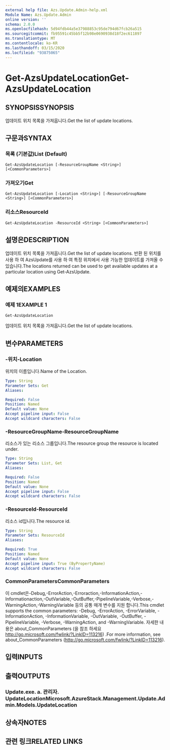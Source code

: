 ```yaml
---
external help file: Azs.Update.Admin-help.xml
Module Name: Azs.Update.Admin
online version: ''
schema: 2.0.0
ms.openlocfilehash: 5d94fdb44a5e37988853c95de794d67fcb26a515
ms.sourcegitcommit: fb95591c45bb5f12b98e0690938d18f2ec611897
ms.translationtype: MT
ms.contentlocale: ko-KR
ms.lasthandoff: 03/15/2020
ms.locfileid: "93875065"
---
```

# <span data-ttu-id="1f1a2-101">Get-AzsUpdateLocation</span><span class="sxs-lookup"><span data-stu-id="1f1a2-101">Get-AzsUpdateLocation</span></span>

## <span data-ttu-id="1f1a2-102">SYNOPSIS</span><span class="sxs-lookup"><span data-stu-id="1f1a2-102">SYNOPSIS</span></span>
<span data-ttu-id="1f1a2-103">업데이트 위치 목록을 가져옵니다.</span><span class="sxs-lookup"><span data-stu-id="1f1a2-103">Get the list of update locations.</span></span>

## <span data-ttu-id="1f1a2-104">구문과</span><span class="sxs-lookup"><span data-stu-id="1f1a2-104">SYNTAX</span></span>

### <span data-ttu-id="1f1a2-105">목록 (기본값)</span><span class="sxs-lookup"><span data-stu-id="1f1a2-105">List (Default)</span></span>
```
Get-AzsUpdateLocation [-ResourceGroupName <String>] [<CommonParameters>]
```

### <span data-ttu-id="1f1a2-106">가져오기</span><span class="sxs-lookup"><span data-stu-id="1f1a2-106">Get</span></span>
```
Get-AzsUpdateLocation [-Location <String>] [-ResourceGroupName <String>] [<CommonParameters>]
```

### <span data-ttu-id="1f1a2-107">리소스</span><span class="sxs-lookup"><span data-stu-id="1f1a2-107">ResourceId</span></span>
```
Get-AzsUpdateLocation -ResourceId <String> [<CommonParameters>]
```

## <span data-ttu-id="1f1a2-108">설명은</span><span class="sxs-lookup"><span data-stu-id="1f1a2-108">DESCRIPTION</span></span>
<span data-ttu-id="1f1a2-109">업데이트 위치 목록을 가져옵니다.</span><span class="sxs-lookup"><span data-stu-id="1f1a2-109">Get the list of update locations.</span></span> <span data-ttu-id="1f1a2-110">반환 된 위치를 사용 하 여 AzsUpdate를 사용 하 여 특정 위치에서 사용 가능한 업데이트를 가져올 수 있습니다.</span><span class="sxs-lookup"><span data-stu-id="1f1a2-110">The locations returned can be used to get available updates at a particular location using Get-AzsUpdate.</span></span>

## <span data-ttu-id="1f1a2-111">예제의</span><span class="sxs-lookup"><span data-stu-id="1f1a2-111">EXAMPLES</span></span>

### <span data-ttu-id="1f1a2-112">예제 1</span><span class="sxs-lookup"><span data-stu-id="1f1a2-112">EXAMPLE 1</span></span>
```
Get-AzsUpdateLocation
```

<span data-ttu-id="1f1a2-113">업데이트 위치 목록을 가져옵니다.</span><span class="sxs-lookup"><span data-stu-id="1f1a2-113">Get the list of update locations.</span></span>

## <span data-ttu-id="1f1a2-114">변수</span><span class="sxs-lookup"><span data-stu-id="1f1a2-114">PARAMETERS</span></span>

### <span data-ttu-id="1f1a2-115">-위치</span><span class="sxs-lookup"><span data-stu-id="1f1a2-115">-Location</span></span>
<span data-ttu-id="1f1a2-116">위치의 이름입니다.</span><span class="sxs-lookup"><span data-stu-id="1f1a2-116">Name of the Location.</span></span>

```yaml
Type: String
Parameter Sets: Get
Aliases:

Required: False
Position: Named
Default value: None
Accept pipeline input: False
Accept wildcard characters: False
```

### <span data-ttu-id="1f1a2-117">-ResourceGroupName</span><span class="sxs-lookup"><span data-stu-id="1f1a2-117">-ResourceGroupName</span></span>
<span data-ttu-id="1f1a2-118">리소스가 있는 리소스 그룹입니다.</span><span class="sxs-lookup"><span data-stu-id="1f1a2-118">The resource group the resource is located under.</span></span>

```yaml
Type: String
Parameter Sets: List, Get
Aliases:

Required: False
Position: Named
Default value: None
Accept pipeline input: False
Accept wildcard characters: False
```

### <span data-ttu-id="1f1a2-119">-ResourceId</span><span class="sxs-lookup"><span data-stu-id="1f1a2-119">-ResourceId</span></span>
<span data-ttu-id="1f1a2-120">리소스 id입니다.</span><span class="sxs-lookup"><span data-stu-id="1f1a2-120">The resource id.</span></span>

```yaml
Type: String
Parameter Sets: ResourceId
Aliases:

Required: True
Position: Named
Default value: None
Accept pipeline input: True (ByPropertyName)
Accept wildcard characters: False
```

### <span data-ttu-id="1f1a2-121">CommonParameters</span><span class="sxs-lookup"><span data-stu-id="1f1a2-121">CommonParameters</span></span>
<span data-ttu-id="1f1a2-122">이 cmdlet은-Debug,-ErrorAction,-Erroraction,-InformationAction,-Informationaction,-OutVariable,-OutBuffer,-PipelineVariable,-Verbose,-WarningAction,-WarningVariable 등의 공통 매개 변수를 지원 합니다.</span><span class="sxs-lookup"><span data-stu-id="1f1a2-122">This cmdlet supports the common parameters: -Debug, -ErrorAction, -ErrorVariable, -InformationAction, -InformationVariable, -OutVariable, -OutBuffer, -PipelineVariable, -Verbose, -WarningAction, and -WarningVariable.</span></span> <span data-ttu-id="1f1a2-123">자세한 내용은 about_CommonParameters (을 참조 하세요 http://go.microsoft.com/fwlink/?LinkID=113216) .</span><span class="sxs-lookup"><span data-stu-id="1f1a2-123">For more information, see about_CommonParameters (http://go.microsoft.com/fwlink/?LinkID=113216).</span></span>

## <span data-ttu-id="1f1a2-124">입력</span><span class="sxs-lookup"><span data-stu-id="1f1a2-124">INPUTS</span></span>

## <span data-ttu-id="1f1a2-125">출력</span><span class="sxs-lookup"><span data-stu-id="1f1a2-125">OUTPUTS</span></span>

### <span data-ttu-id="1f1a2-126">Update.exe. a. 관리자. UpdateLocation</span><span class="sxs-lookup"><span data-stu-id="1f1a2-126">Microsoft.AzureStack.Management.Update.Admin.Models.UpdateLocation</span></span>

## <span data-ttu-id="1f1a2-127">상속자</span><span class="sxs-lookup"><span data-stu-id="1f1a2-127">NOTES</span></span>

## <span data-ttu-id="1f1a2-128">관련 링크</span><span class="sxs-lookup"><span data-stu-id="1f1a2-128">RELATED LINKS</span></span>
